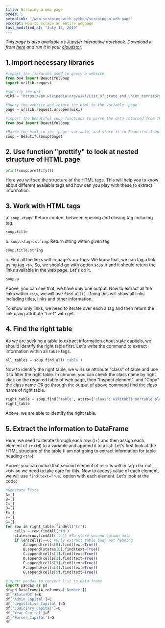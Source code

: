 ```yaml
---
title: Scraping a web page
order: 5
permalink: "/web-scraping-with-python/scraping-a-web-page"
excerpt: How to scrape an entire webpage
last_modified_at: "July 15, 2019"
---
```


*This page is also available as Jupyter interactive notebook. Download it from [here](https://code.research.uts.edu.au/143852/code-as-literacy-jupyter-notebooks/blob/master/web-scraping-with-python/beautifulsoup-03-scraping-a-web-page.ipynb) and run it in your [cloudstor](/getting-started/jupyter-notebook).* 


## 1. Import necessary libraries


```python
#import the libraries used to query a website
from bs4 import BeautifulSoup
import urllib.request

#specify the url
wiki = "https://en.wikipedia.org/wiki/List_of_state_and_union_territory_capitals_in_India"

#Query the website and return the html to the variable 'page'
page = urllib.request.urlopen(wiki)

#import the Beautiful soup functions to parse the data returned from the website
from bs4 import BeautifulSoup

#Parse the html in the 'page' variable, and store it in Beautiful Soup format
soup = BeautifulSoup(page)
```

## 2. Use function "prettify" to look at nested structure of HTML page


```python
print(soup.prettify())
```

Here you will see the structure of the HTML tags. This will help you to know about different available tags and how can you play with these to extract information.

## 3.  Work with HTML tags

a. `soup.<tag>`: Return content between opening and closing tag including tag.


```python
soup.title
```

b. `soup.<tag>.string`: Return string within given tag


```python
soup.title.string
```

c. Find all the links within page's `<a>` tags: We know that, we can tag a link using tag `<a>`. So, we should go with option `soup.a` and it should return the links available in the web page. Let's do it.


```python
soup.a
```

Above, you can see that, we have only one output. Now to extract all the links within `<a\>`, we will use `find_all()`. Doing this will show all links including titles, links and other information.

To show only links, we need to iterate over each a tag and then return the link using attribute "href" with get.

## 4. Find the right table

As we are seeking a table to extract information about state capitals, we should identify the right table first. Let's write the command to extract information within all `table` tags.


```python
all_tables = soup.find_all('table')
```

Now to identify the right table, we will use attribute "class" of table and use it to filter the right table. In chrome, you can check the class name by right click on the required table of web page, then "Inspect element", and "Copy" the class name OR go through the output of above command find the class name of right table.


```python
right_table = soup.find('table', attrs={'class':'wikitable sortable plainrowheaders'})
right_table
```

Above, we are able to identify the right table.

## 5. Extract the information to DataFrame

Here, we need to iterate through each row (`tr`) and then assign each element of `tr` (`td`) to a variable and append it to a list. Let's first look at the HTML structure of the table (I am not going to extract information for table heading `<th>`)

Above, you can notice that second element of `<tr>` is within tag `<th>` not `<td>` so we need to take care for this. Now to access value of each element, we will use `find(text=True)` option with each element.  Let's look at the code:


```python
#Generate lists
A=[]
B=[]
C=[]
D=[]
E=[]
F=[]
G=[]
for row in right_table.findAll("tr"):
    cells = row.findAll('td')
    states=row.findAll('th') #To store second column data
    if len(cells)==6: #Only extract table body not heading
        A.append(cells[0].find(text=True))
        B.append(states[0].find(text=True))
        C.append(cells[1].find(text=True))
        D.append(cells[2].find(text=True))
        E.append(cells[3].find(text=True))
        F.append(cells[4].find(text=True))
        G.append(cells[5].find(text=True))

#import pandas to convert list to data frame
import pandas as pd
df=pd.DataFrame(A,columns=['Number'])
df['State/UT']=B
df['Admin_Capital']=C
df['Legislative_Capital']=D
df['Judiciary_Capital']=E
df['Year_Capital']=F
df['Former_Capital']=G
df
```
